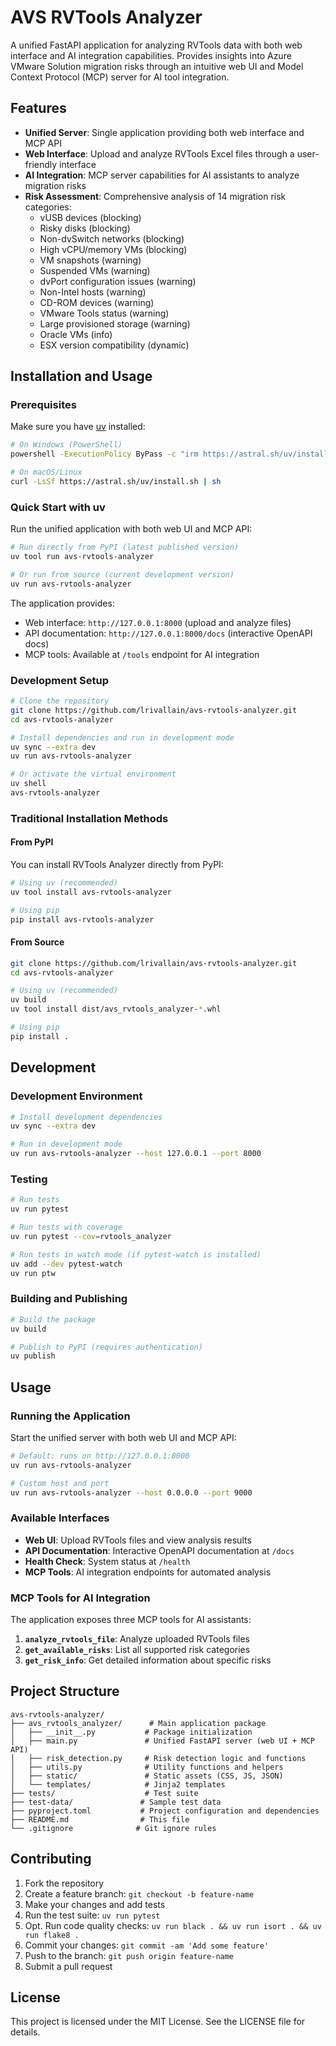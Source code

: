 # AVS RVTools Analyzer

A unified FastAPI application for analyzing RVTools data with both web interface and AI integration capabilities. Provides insights into Azure VMware Solution migration risks through an intuitive web UI and Model Context Protocol (MCP) server for AI tool integration.

## Features

- **Unified Server**: Single application providing both web interface and MCP API
- **Web Interface**: Upload and analyze RVTools Excel files through a user-friendly interface
- **AI Integration**: MCP server capabilities for AI assistants to analyze migration risks
- **Risk Assessment**: Comprehensive analysis of 14 migration risk categories:
  - vUSB devices (blocking)
  - Risky disks (blocking)
  - Non-dvSwitch networks (blocking)
  - High vCPU/memory VMs (blocking)
  - VM snapshots (warning)
  - Suspended VMs (warning)
  - dvPort configuration issues (warning)
  - Non-Intel hosts (warning)
  - CD-ROM devices (warning)
  - VMware Tools status (warning)
  - Large provisioned storage (warning)
  - Oracle VMs (info)
  - ESX version compatibility (dynamic)

## Installation and Usage

### Prerequisites

Make sure you have [uv](https://docs.astral.sh/uv/) installed:

```bash
# On Windows (PowerShell)
powershell -ExecutionPolicy ByPass -c "irm https://astral.sh/uv/install.ps1 | iex"

# On macOS/Linux
curl -LsSf https://astral.sh/uv/install.sh | sh
```

### Quick Start with uv

Run the unified application with both web UI and MCP API:

```bash
# Run directly from PyPI (latest published version)
uv tool run avs-rvtools-analyzer

# Or run from source (current development version)
uv run avs-rvtools-analyzer
```

The application provides:

- Web interface: `http://127.0.0.1:8000` (upload and analyze files)
- API documentation: `http://127.0.0.1:8000/docs` (interactive OpenAPI docs)
- MCP tools: Available at `/tools` endpoint for AI integration

### Development Setup

```bash
# Clone the repository
git clone https://github.com/lrivallain/avs-rvtools-analyzer.git
cd avs-rvtools-analyzer

# Install dependencies and run in development mode
uv sync --extra dev
uv run avs-rvtools-analyzer

# Or activate the virtual environment
uv shell
avs-rvtools-analyzer
```

### Traditional Installation Methods

#### From PyPI

You can install RVTools Analyzer directly from PyPI:

```bash
# Using uv (recommended)
uv tool install avs-rvtools-analyzer

# Using pip
pip install avs-rvtools-analyzer
```

#### From Source

```bash
git clone https://github.com/lrivallain/avs-rvtools-analyzer.git
cd avs-rvtools-analyzer

# Using uv (recommended)
uv build
uv tool install dist/avs_rvtools_analyzer-*.whl

# Using pip
pip install .
```

## Development

### Development Environment

```bash
# Install development dependencies
uv sync --extra dev

# Run in development mode
uv run avs-rvtools-analyzer --host 127.0.0.1 --port 8000
```

### Testing

```bash
# Run tests
uv run pytest

# Run tests with coverage
uv run pytest --cov=rvtools_analyzer

# Run tests in watch mode (if pytest-watch is installed)
uv add --dev pytest-watch
uv run ptw
```

### Building and Publishing

```bash
# Build the package
uv build

# Publish to PyPI (requires authentication)
uv publish
```

## Usage

### Running the Application

Start the unified server with both web UI and MCP API:

```bash
# Default: runs on http://127.0.0.1:8000
uv run avs-rvtools-analyzer

# Custom host and port
uv run avs-rvtools-analyzer --host 0.0.0.0 --port 9000
```

### Available Interfaces

- **Web UI**: Upload RVTools files and view analysis results
- **API Documentation**: Interactive OpenAPI documentation at `/docs`
- **Health Check**: System status at `/health`
- **MCP Tools**: AI integration endpoints for automated analysis

### MCP Tools for AI Integration

The application exposes three MCP tools for AI assistants:

1. **`analyze_rvtools_file`**: Analyze uploaded RVTools files
2. **`get_available_risks`**: List all supported risk categories
3. **`get_risk_info`**: Get detailed information about specific risks

## Project Structure

```text
avs-rvtools-analyzer/
├── avs_rvtools_analyzer/      # Main application package
│   ├── __init__.py           # Package initialization
│   ├── main.py               # Unified FastAPI server (web UI + MCP API)
│   ├── risk_detection.py     # Risk detection logic and functions
│   ├── utils.py              # Utility functions and helpers
│   ├── static/               # Static assets (CSS, JS, JSON)
│   └── templates/            # Jinja2 templates
├── tests/                    # Test suite
├── test-data/               # Sample test data
├── pyproject.toml           # Project configuration and dependencies
├── README.md                # This file
└── .gitignore              # Git ignore rules
```

## Contributing

1. Fork the repository
2. Create a feature branch: `git checkout -b feature-name`
3. Make your changes and add tests
4. Run the test suite: `uv run pytest`
5. Opt. Run code quality checks: `uv run black . && uv run isort . && uv run flake8 .`
6. Commit your changes: `git commit -am 'Add some feature'`
7. Push to the branch: `git push origin feature-name`
8. Submit a pull request

## License

This project is licensed under the MIT License. See the LICENSE file for details.
